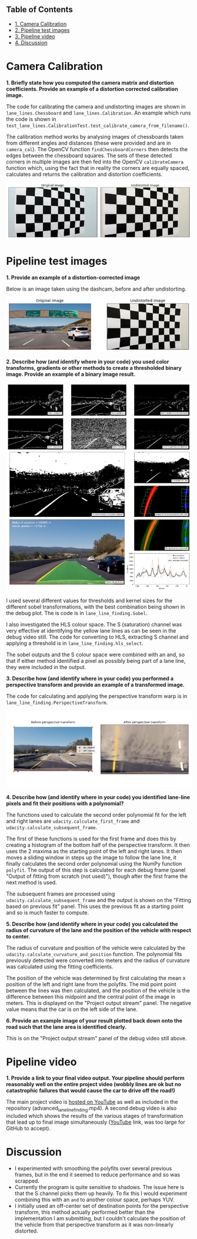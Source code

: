 <div id="table-of-contents">
<h2>Table of Contents</h2>
<div id="text-table-of-contents">
<ul>
<li><a href="#sec-1">1. Camera Calibration</a></li>
<li><a href="#sec-2">2. Pipeline test images</a></li>
<li><a href="#sec-3">3. Pipeline video</a></li>
<li><a href="#sec-4">4. Discussion</a></li>
</ul>
</div>
</div>

# Camera Calibration<a id="sec-1" name="sec-1"></a>

**1. Briefly state how you computed the camera matrix and distortion coefficients. Provide an example of a distortion corrected calibration image.**

The code for calibrating the camera and undistorting images are shown in `lane_lines.Chessboard` and `lane_lines.Calibration`. An example which runs the code is shown in `test_lane_lines.CalibrationTest.test_calibrate_camera_from_filename()`.

The calibration method works by analysing images of chessboards taken from different angles and distances (these were provided and are in `camera_cal`). The OpenCV function `findChessboardCorners` then detects the edges between the chessboard squares. The sets of these detected corners in multiple images are then fed into the OpenCV `calibrateCamera` function which, using the fact that in reality the corners are equally spaced, calculates and returns the calibration and distortion coefficients.

![img](./writeup_images/calibration_undistorted.png)

# Pipeline test images<a id="sec-2" name="sec-2"></a>

**1. Provide an example of a distortion-corrected image**

Below is an image taken using the dashcam, before and after undistorting.

![img](./writeup_images/dashcam_undistorted.png)

**2. Describe how (and identify where in your code) you used color transforms, gradients or other methods to create a thresholded binary image. Provide an example of a binary image result.**

![img](./writeup_images/debug_still.jpg)

I used several different values for thresholds and kernel sizes for the different sobel transformations, with the best combination being shown in the debug plot. The is code is in `lane_line_finding.Sobel`.

I also investigated the HLS colour space. The S (saturation) channel was very effective at identifying the yellow lane lines as can be seen in the debug video still. The code for converting to HLS, extracting S channel and applying a threshold is in `lane_line_finding.hls_select`.

The sobel outputs and the S colour space were combined with an and, so that if either method identified a pixel as possibly being part of a lane line, they were included in the output.

**3. Describe how (and identify where in your code) you performed a perspective transform and provide an example of a transformed image.**

The code for calculating and applying the perspective transform warp is in `lane_line_finding.PerspectiveTransform`. 

![img](./writeup_images/perspective_transform.png)

**4. Describe how (and identify where in your code) you identified lane-line pixels and fit their positions with a polynomial?**

The functions used to calculate the second order polynomial fit for the left and right lanes are `udacity.calculate_first_frame` and `udacity.calculate_subsequent_frame`. 

The first of these functions is used for the first frame and does this by creating a histogram of the bottom half of the perspective transform. It then uses the 2 maxima as the starting point of the left and right lanes. It then moves a sliding window in steps up the image to follow the lane line, it finally calculates the second order polynomial using the NumPy function `polyfit`. The output of this step is calculated for each debug frame (panel "Output of fitting from scratch (not used)"), though after the first frame the next method is used.

The subsequent frames are processed using `udacity.calculate_subsequent_frame` and the output is shown on the "Fitting based on previous fit" panel. This uses the previous fit as a starting point and so is much faster to compute.

**5. Describe how (and identify where in your code) you calculated the radius of curvature of the lane and the position of the vehicle with respect to center.**

The radius of curvature and position of the vehicle were calculated by the `udacity.calculate_curvature_and_position` function. The polynomial fits previously detected were converted into meters and the radius of curvature was calculated using the fitting coefficients.


The position of the vehicle was determined by first calculating the mean x position of the left and right lane from the polyfits. The mid point point between the lines was then calculated, and the position of the vehicle is the difference between this midpoint and the central point of the image in meters. This is displayed on the "Project output stream" panel. The negative value means that the car is on the left side of the lane.

**6. Provide an example image of your result plotted back down onto the road such that the lane area is identified clearly.**

This is on the "Project output stream" panel of the debug video still above.

# Pipeline video<a id="sec-3" name="sec-3"></a>

**1. Provide a link to your final video output. Your pipeline should perform reasonably well on the entire project video (wobbly lines are ok but no catastrophic failures that would cause the car to drive off the road!)**

The main project video is [hosted on YouTube](https://youtu.be/ppaN8IdK0a0) as well as included in the repository (advanced<sub>lane</sub><sub>line</sub><sub>finding</sub>.mp4). A second debug video is also included which shows the results of the various stages of transformation that lead up to final image simultaneously ([YouTube](https://youtu.be/v5uqnKxBYmY) link, was too large for GitHub to accept).

# Discussion<a id="sec-4" name="sec-4"></a>

-   I experimented with smoothing the polyfits over several previous frames, but in the end it seemed to reduce performance and so was scrapped.
-   Currently the program is quite sensitive to shadows. The issue here is that the S channel picks them up heavily. To fix this I would experiment combining this with an `and` to another colour space, perhaps YUV.
-   I initially used an off-center set of destination points for the perspective transform, this method actually performed better than the implementation I am submitting, but I couldn't calculate the position of the vehicle from that perspective transform as it was non-linearly distorted.
